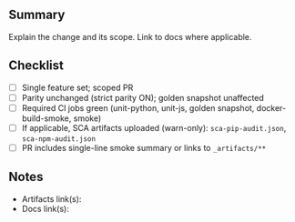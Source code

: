 ## Summary

Explain the change and its scope. Link to docs where applicable.

## Checklist
- [ ] Single feature set; scoped PR
- [ ] Parity unchanged (strict parity ON); golden snapshot unaffected
- [ ] Required CI jobs green (unit-python, unit-js, golden snapshot, docker-build-smoke, smoke)
- [ ] If applicable, SCA artifacts uploaded (warn-only): `sca-pip-audit.json`, `sca-npm-audit.json`
- [ ] PR includes single-line smoke summary or links to `_artifacts/**`

## Notes
- Artifacts link(s):
- Docs link(s):

